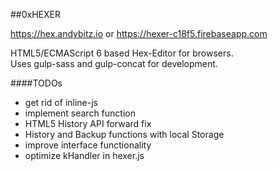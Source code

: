 ##0xHEXER


<a href="https://andybitz.io/hex" target="_blank">https://hex.andybitz.io</a>
or
<a href="https://hexer-c18f5.firebaseapp.com/load" target="_blank">https://hexer-c18f5.firebaseapp.com</a>

HTML5/ECMAScript 6 based Hex-Editor for browsers.<br>
Uses gulp-sass and gulp-concat for development.


####TODOs
* get rid of inline-js
* implement search function
* HTML5 History API forward fix
* History and Backup functions with local Storage
* improve interface functionality
* optimize kHandler in hexer.js
